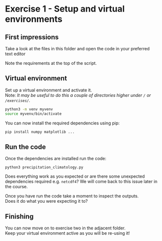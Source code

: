 # Exercise 1 - Setup and virtual environments

## First impressions

Take a look at the files in this folder and open the code in your preferred text editor

Note the requirements at the top of the script.

## Virtual environment

Set up a virtual environment and activate it.\
Note: _It may be useful to do this a couple of directories higher under `/` or
`/exercises/`._

```bash
python3 -m venv myvenv
source myvenv/bin/activate
```

You can now install the required dependencies using pip:

```bash
pip install numpy matplotlib ...
```

## Run the code

Once the dependencies are installed run the code:

```
python3 precipitation_climatology.py
```

Does everything work as you expected or are there some unexpected dependencies required
e.g. `netcdf4`? We will come back to this issue later in the course.

Once you have run the code take a moment to inspect the outputs.\
Does it do what you were expecting it to?

## Finishing

You can now move on to exercise two in the adjacent folder.\
Keep your virtual environment active as you will be re-using it!
